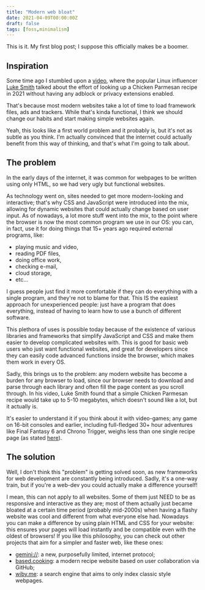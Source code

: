```yaml
---
title: "Modern web bloat"
date: 2021-04-09T00:00:00Z
draft: false
tags: [foss,minimalism]
---
```


This is it. My first blog post; I suppose this officially makes be a boomer.

## Inspiration
Some time ago I stumbled upon a [video](https://invidio.us/cvDyQUpaFf4), where the popular Linux influencer [Luke Smith](https://lukesmith.xyz) talked about the effort of looking up a Chicken Parmesan recipe in 2021 without having any adblock or privacy extensions enabled.

That's because most modern websites take a lot of time to load framework files, ads and trackers. While that's kinda functional, I think we should change our habits and start making simple websites again.

Yeah, this looks like a first world problem and it probably is, but it's not as subtle as you think. I'm actually convinced that the internet could actually benefit from this way of thinking, and that's what I'm going to talk about.

## The problem
In the early days of the internet, it was common for webpages to be written using only HTML, so we had very ugly but functional websites.

As technology went on, sites needed to get more modern-looking and interactive; that's why CSS and JavaScript were introduced into the mix, allowing for dynamic websites that could actually change based on user input.
As of nowadays, a lot more stuff went into the mix, to the point where the browser is now the most common program we use in our OS: you can, in fact, use it for doing things that 15+ years ago required external programs, like:

* playing music and video,
* reading PDF files,
* doing office work,
* checking e-mail,
* cloud storage,
* etc...

I guess people just find it more comfortable if they can do everything with a single program, and they're not to blame for that. This IS the easiest approach for unexperienced people: just have a program that does everything, instead of having to learn how to use a bunch of different software.

This plethora of uses is possible today because of the existence of various libraries and frameworks that simplify JavaScript and CSS and make them easier to develop complicated websites with.
This is good for basic web users who just want functional websites, and great for developers since they can easily code advanced functions inside the browser, which makes them work in every OS.

Sadly, this brings us to the problem: any modern website has become a burden for any browser to load, since our browser needs to download and parse through each library and often fill the page content as you scroll through.
In his video, Luke Smith found that a simple Chicken Parmesan recipe would take up to 5-10 megabytes, which doesn't sound like a lot, but it actually is.

It's easier to understand it if you think about it with video-games; any game on 16-bit consoles and earlier, including full-fledged 30+ hour adventures like Final Fantasy 6 and Chrono Trigger, weighs less than one single recipe page (as stated [here](https://blogs.umass.edu/Techbytes/2014/02/10/history-of-gaming-storage/#attachment_2827)).

## The solution
Well, I don't think this "problem" is getting solved soon, as new frameworks for web development are constantly being introduced. Sadly, it's a one-way train, but if you're a web-dev you could actually make a difference yourself!

I mean, this can not apply to all websites. Some of them just NEED to be as responsive and interactive as they are; most of them actually just became bloated at a certain time period (probably mid-2000s) when having a flashy website was cool and different from what everyone else had.
Nowadays you can make a difference by using plain HTML and CSS for your website: this ensures your pages will load instantly and be compatible even with the oldest of browsers!
If you like this philosophy, you can check out other projects that aim for a simpler and faster web, like these ones:

* [gemini://](//gemini.circumlunar.space/): a new, purposefully limited, internet protocol;
* [based.cooking](https://based.cooking/): a modern recipe website based on user collaboration via GitHub;
* [wiby.me](https://wiby.me/): a search engine that aims to only index classic style webpages.
